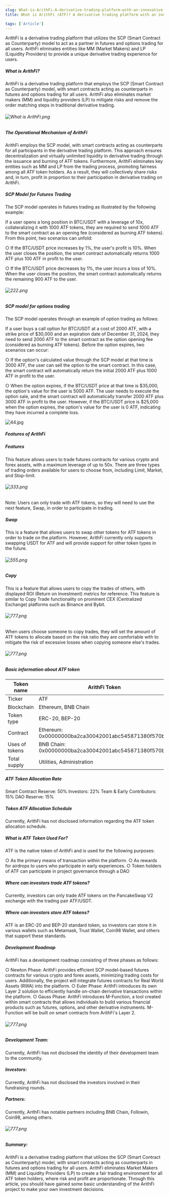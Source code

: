 ```yaml
---
slug: What-is-ArithFi-A-derivative-trading-platform-with-an-innovative-SCP-model
title: What is ArithFi (ATF)? A derivative trading platform with an innovative SCP model.

tags: ['Article']
---
```


ArithFi is a derivative trading platform that utilizes the SCP (Smart Contract as Counterparty) model to act as a partner in futures and options trading for all users. ArithFi eliminates entities like MM (Market Makers) and LP (Liquidity Providers) to provide a unique derivative trading experience for users. 

##### What is ArithFi?
ArithFi is a derivative trading platform that employs the SCP (Smart Contract as Counterparty) model, with smart contracts acting as counterparts in futures and options trading for all users. ArithFi also eliminates market makers (MM) and liquidity providers (LP) to mitigate risks and remove the order matching steps in traditional derivative trading.

   ###### ![What is ArithFi.png](https://nftstorage.link/ipfs/bafkreiaxjt4xqwfoxsvxwxhattypuuwb7qvkdr5hf7zyzgi4xjan76r7by)

##### The Operational Mechanism of ArithFi
ArithFi employs the SCP model, with smart contracts acting as counterparts for all participants in the derivative trading platform. This approach ensures decentralization and virtually unlimited liquidity in derivative trading through the issuance and burning of ATF tokens.
Furthermore, ArithFi eliminates key entities such as MM and LP from the trading process, promoting fairness among all ATF token holders. As a result, they will collectively share risks and, in turn, profit in proportion to their participation in derivative trading on ArithFi.

##### SCP Model for Futures Trading
The SCP model operates in futures trading as illustrated by the following example:

If a user opens a long position in BTC/USDT with a leverage of 10x, collateralizing it with 1000 ATF tokens, they are required to send 1000 ATF to the smart contract as an opening fee (considered as burning ATF tokens). From this point, two scenarios can unfold:

○ If the BTC/USDT price increases by 1%, the user's profit is 10%. When the user closes the position, the smart contract automatically returns 1000 ATF plus 100 ATF in profit to the user.

○ If the BTC/USDT price decreases by 1%, the user incurs a loss of 10%. When the user closes the position, the smart contract automatically returns the remaining 900 ATF to the user.

   ###### ![222.png](https://nftstorage.link/ipfs/bafybeid33si37trcnhafbpfhwy7xedmwzo7ljnrsrm27n4i6sbcrphjxam)

##### SCP model for options trading
The SCP model operates through an example of option trading as follows:

If a user buys a call option for BTC/USDT at a cost of 2000 ATF, with a strike price of $30,000 and an expiration date of December 31, 2024, they need to send 2000 ATF to the smart contract as the option opening fee (considered as burning ATF tokens). Before the option expires, two scenarios can occur:

○ If the option's calculated value through the SCP model at that time is 3000 ATF, the user can sell the option to the smart contract. In this case, the smart contract will automatically return the initial 2000 ATF plus 1000 ATF in profit to the user.

○ When the option expires, if the BTC/USDT price at that time is $35,000, the option's value for the user is 5000 ATF. The user needs to execute the option sale, and the smart contract will automatically transfer 2000 ATF plus 3000 ATF in profit to the user. However, if the BTC/USDT price is $25,000 when the option expires, the option's value for the user is 0 ATF, indicating they have incurred a complete loss.

   ![44.jpg](https://nftstorage.link/ipfs/bafybeicy5mdpgm2snkdvwtvfbyv2bbw5sr73ltwx62abbskz4eofhord2a)



##### Features of ArithFi
##### Features
This feature allows users to trade futures contracts for various crypto and forex assets, with a maximum leverage of up to 50x. There are three types of trading orders available for users to choose from, including Limit, Market, and Stop-limit.

   ###### ![333.png](https://nftstorage.link/ipfs/bafkreic6xe2v7vgqup5emevkmuizpetmzxrdxfn5nskzy4dmvrnwfj6dvm)

Note: Users can only trade with ATF tokens, so they will need to use the next feature, Swap, in order to participate in trading.


##### Swap

This is a feature that allows users to swap other tokens for ATF tokens in order to trade on the platform. However, ArithFi currently only supports swapping USDT for ATF and will provide support for other token types in the future.

   ###### ![555.png](https://nftstorage.link/ipfs/bafkreih3eg7g7bqaf3b5oxg4wyckl6fif4gqcljwdbjg2nr7o25ae6ihhe)


##### Copy

   This is a feature that allows users to copy the trades of others, with displayed ROI (Return on Investment) metrics for reference. This feature is similar to Copy Trade functionality on prominent CEX (Centralized Exchange) platforms such as Binance and Bybit.

   ###### ![777.png](https://nftstorage.link/ipfs/bafkreia6wq3s4rzvo6phvj6a3tpbww7nvpcocf4xvop45jxeh4yviedhlu)

When users choose someone to copy trades, they will set the amount of ATF tokens to allocate based on the risk ratio they are comfortable with to mitigate the risk of excessive losses when copying someone else's trades.

   ###### ![777.png](https://nftstorage.link/ipfs/bafkreiflc6zragi7febkyljoumgd6ottqgpifb6g7733n4a5wxd4vuracm)


##### Basic information about ATF token

| Token name     | ArithFi Token                                         |
|----------------|-------------------------------------------------------|
| Ticker         | ATF                                                   |
| Blockchain     | Ethereum, BNB Chain                                   |
| Token type     | ERC-20, BEP-20                                        |
| Contract       | Ethereum: 0x00000000ba2ca30042001abc545871380f570b1f  |
| Uses of tokens | BNB Chain: 0x00000000ba2ca30042001abc545871380f570b1f |
| Total supply   | Utilities, Administration                             |

##### ATF Token Allocation Rate
Smart Contract Reserve: 50%
Investors: 22%
Team & Early Contributors: 15%
DAO Reserve: 15%

##### Token ATF Allocation Schedule
Currently, ArithFi has not disclosed information regarding the ATF token allocation schedule. 

##### What is ATF Token Used For?
ATF is the native token of ArithFi and is used for the following purposes:

○ As the primary means of transaction within the platform.
○ As rewards for airdrops to users who participate in early experiences.
○ Token holders of ATF can participate in project governance through a DAO 

##### Where can investors trade ATF tokens?
Currently, investors can only trade ATF tokens on the PancakeSwap V2 exchange with the trading pair ATF/USDT.

##### Where can investors store ATF tokens?
ATF is an ERC-20 and BEP-20 standard token, so investors can store it in various wallets such as Metamask, Trust Wallet, Coin98 Wallet, and others that support these standards.

##### Development Roadmap
ArithFi has a development roadmap consisting of three phases as follows:

○ Newton Phase: ArithFi provides efficient SCP model-based futures contracts for various crypto and forex assets, minimizing trading costs for users. Additionally, the project will integrate futures contracts for Real World Assets (RWA) into the platform.
○ Euler Phase: ArithFi introduces its own Layer 2 solution to efficiently handle on-chain derivative transactions within the platform.
○ Gauss Phase: ArithFi introduces M-Function, a tool created within smart contracts that allows individuals to build various financial products such as futures, options, and other derivative instruments. M-Function will be built on smart contracts from ArithFi's Layer 2.

###### ![777.png](https://nftstorage.link/ipfs/bafybeihakhhpgpclm7hxjrbsttyxnpht6mkjxsnkt7svcthcsqp3bbpwve)

##### Development Team:
Currently, ArithFi has not disclosed the identity of their development team to the community. 

##### Investors:
Currently, ArithFi has not disclosed the investors involved in their fundraising rounds. 

##### Partners:
Currently, ArithFi has notable partners including BNB Chain, Followin, Coin98, among others.
###### ![777.png](https://nftstorage.link/ipfs/bafkreihtewbl2jmpuhxgnn36hd54kbzbcptggqboklyyhqpwnvijvpd62y)


##### Summary:
ArithFi is a derivative trading platform that utilizes the SCP (Smart Contract as Counterparty) model, with smart contracts acting as counterparts in futures and options trading for all users. ArithFi eliminates Market Makers (MM) and Liquidity Providers (LP) to create a fair trading environment for all ATF token holders, where risk and profit are proportionate.
Through this article, you should have gained some basic understanding of the ArithFi project to make your own investment decisions.


